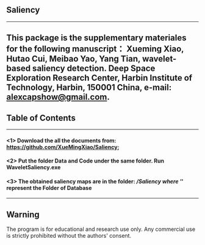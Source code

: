 ## Saliency
------------------------
This package is the supplementary materiales for the following manuscript： Xueming Xiao, Hutao Cui, Meibao Yao, Yang Tian, wavelet-based saliency detection. Deep Space Exploration Research Center, Harbin Institute of Technology, Harbin, 150001 China, e-mail: alexcapshow@gmail.com.
---------------------------------------------------------------------
## Table of Contents
-----------------------------
#### <1> Download the all the documents from: https://github.com/XueMingXiao/Saliency;
#### <2> Put the folder Data and Code under the same folder. Run WaveletSaliency.exe
#### <3> The obtained saliency maps are in the folder: ***/Saliency where '***' represent the Folder of Database
---------------------------------
## Warning
The program is for educational and research use only. Any commercial use is strictly prohibited without the authors' consent.


